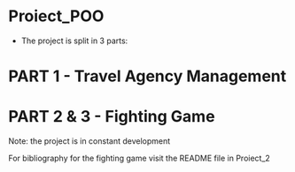# Proiect_POO

- The project is split in 3 parts:
# PART 1 - Travel Agency Management

# PART 2 & 3 - Fighting Game
Note: the project is in constant development

For bibliography for the fighting game visit the README file in Proiect_2